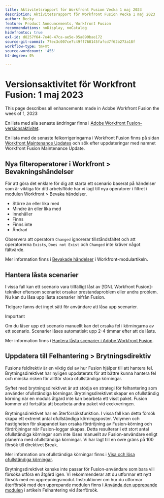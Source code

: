 ```yaml
---
title: Aktivitetsrapport för Workfront Fusion Vecka 1 maj 2023
description: Aktivitetsrapport för Workfront Fusion Vecka 1 maj 2023
author: Becky
feature: Product Announcements, Workfront Fusion
recommendations: noDisplay, noCatalog
hidefromtoc: true
exl-id: d8257f64-7e48-47ca-ae5e-05a899bae172
source-git-commit: 77ec3c007ce7c49ff760145fafcd7f62b273a18f
workflow-type: tm+mt
source-wordcount: '455'
ht-degree: 0%

---
```


# Versionsaktivitet för Workfront Fusion: 1 maj 2023

This page describes all enhancements made in Adobe Workfront Fusion the week of 1, 2023

En lista med alla senaste ändringar finns i [Adobe Workfront Fusion-versionsaktivitet](/help/workfront-fusion/fusion-product-releases/fusion-release-activity.md).

En lista med de senaste felkorrigeringarna i Workfront Fusion finns på sidan [Workfront Maintenance Updates](https://experienceleague.adobe.com/docs/workfront-known-issues/releases/current-updates.html?lang=sv-SE) och sök efter uppdateringar med namnet Workfront Fusion Maintenance Update.

## Nya filteroperatorer i Workfront > Bevakningshändelser

För att göra det enklare för dig att starta ett scenario baserat på händelser som är viktiga för ditt arbetsflöde har vi lagt till nya operatorer i filtret i modulen Workfront > Bevaka händelser.

* Större än eller lika med
* Mindre än eller lika med
* Innehåller
* Finns
* Finns inte
* Ändrad

Observera att operatorn `Changed` ignorerar tillståndsfältet och att operatorerna `Exists`, `Does not Exist` och `Changed` inte kräver något fältvärde.

Mer information finns i [Bevakade händelser](/help/workfront-fusion/references/apps-and-modules/adobe-connectors/workfront-modules.md#triggers) i Workfront-modulartikeln.

## Hantera låsta scenarier

I vissa fall kan ett scenario vara tillfälligt låst av [!DNL Workfront Fusion]-tekniker eftersom scenariot orsakar prestandaproblem eller andra problem. Nu kan du låsa upp låsta scenarier inifrån Fusion.

Tidigare fanns det inget sätt för användare att låsa upp scenarier.

>[!IMPORTANT]
>
>Om du låser upp ett scenario manuellt kan det orsaka fel i körningarna av ett scenario. Scenarier låses automatiskt upp 2-4 timmar efter att de låsts.

Mer information finns i [Hantera låsta scenarier i Adobe Workfront Fusion](/help/workfront-fusion/manage-scenarios/view-manage-locked-scenario.md).

## Uppdatera till Felhantering > Brytningsdirektiv

Fusions feldirektiv är en viktig del av hur Fusion hjälper till att hantera fel. Brytningsdirektivet har nyligen uppdaterats för att bättre kunna hantera fel och minska risken för alltför stora ofullständiga körningar.

Syftet med brytningsdirektivet är att stödja en strategi för felhantering som använder ofullständiga körningar. Brytningsdirektivet skapar en ofullständig körning när en moduls åtgärd inte kan bearbeta ett visst paket. Fusion kommer att fortsätta att bearbeta andra paket vid exekveringen.

Brytningsdirektivet har en återförsöksfunktion. I vissa fall kan detta försök skapa ett extremt antal ofullständiga körningsposter. Volymen och hastigheten för skapandet kan orsaka fördröjning av Fusion-körning och fördröjningar när Fusion-loggar skapas. Detta resulterar i ett stort antal ofullständiga körningar som inte löses manuellt av Fusion-användare enligt planerna med ofullständiga körningar. Vi har lagt till en övre gräns på 100 försök till direktivet Break.

Mer information om ofullständiga körningar finns i [Visa och lösa ofullständiga körningar](/help/workfront-fusion/manage-scenarios/view-and-resolve-incomplete-executions.md).

Brytningsdirektivet kanske inte passar för Fusion-användare som bara vill försöka utföra en åtgärd igen. Vi rekommenderar att du utformar ett nytt försök med en upprepningsmodul. Instruktioner om hur du utformar återförsök med den upprepande modulen finns i [Använda den upprepande modulen](/help/workfront-fusion/create-scenarios/config-error-handling/retry.md#use-the-repeater-module) i artikeln Felhantering vid återförsök.
